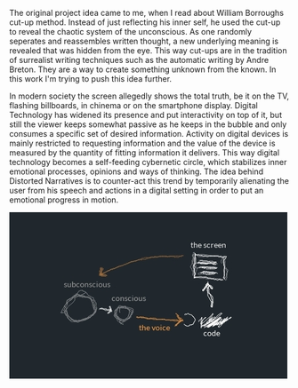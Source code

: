 The original project idea came to me, when I read about William Borroughs cut-up method. Instead of just reflecting his inner self, he used the cut-up to reveal the chaotic system of the unconscious. As one randomly seperates and reassembles written thought, a new underlying meaning is revealed that was hidden from the eye. This way cut-ups are in the tradition of surrealist writing techniques such as the automatic writing by Andre Breton. They are a way to create something unknown from the known. In this work I'm trying to push this idea further.

In modern society the screen allegedly shows the total truth, be it on the TV, flashing billboards, in chinema or on the smartphone display. Digital Technology has widened its presence and put interactivity on top of it, but still the viewer keeps somewhat passive as he keeps in the bubble and only consumes a specific set of desired information. Activity on digital devices is mainly restricted to requesting information and the value of the device is measured by the quantity of fitting information it delivers. This way digital technology becomes a self-feeding cybernetic circle, which stabilizes inner emotional processes, opinions and ways of thinking. The idea behind Distorted Narratives is to counter-act this trend by temporarily alienating the user from his speech and actions in a digital setting in order to put an emotional progress in motion.  

![Example Image](../project_images/cybernetics.jpg?raw=true "Example Image")


